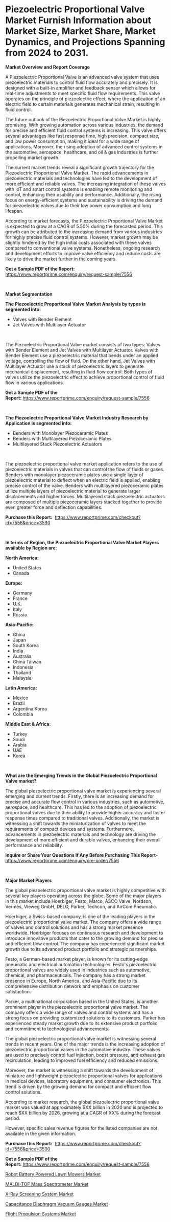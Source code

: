 <p><h1>Piezoelectric Proportional Valve Market Furnish Information about Market Size, Market Share, Market Dynamics, and Projections Spanning from 2024 to 2031.</h1></p><p><strong>Market Overview and Report Coverage</strong></p>
<p><p>A Piezoelectric Proportional Valve is an advanced valve system that uses piezoelectric materials to control fluid flow accurately and precisely. It is designed with a built-in amplifier and feedback sensor which allows for real-time adjustments to meet specific fluid flow requirements. This valve operates on the principle of piezoelectric effect, where the application of an electric field to certain materials generates mechanical strain, resulting in fluid control.</p><p>The future outlook of the Piezoelectric Proportional Valve Market is highly promising. With growing automation across various industries, the demand for precise and efficient fluid control systems is increasing. This valve offers several advantages like fast response time, high precision, compact size, and low power consumption, making it ideal for a wide range of applications. Moreover, the rising adoption of advanced control systems in the automotive, aerospace, healthcare, and oil & gas industries is further propelling market growth.</p><p>The current market trends reveal a significant growth trajectory for the Piezoelectric Proportional Valve Market. The rapid advancements in piezoelectric materials and technologies have led to the development of more efficient and reliable valves. The increasing integration of these valves with IoT and smart control systems is enabling remote monitoring and control, enhancing their usability and performance. Additionally, the rising focus on energy-efficient systems and sustainability is driving the demand for piezoelectric valves due to their low power consumption and long lifespan.</p><p>According to market forecasts, the Piezoelectric Proportional Valve Market is expected to grow at a CAGR of 5.50% during the forecasted period. This growth can be attributed to the increasing demand from various industries for highly precise fluid control systems. However, market growth may be slightly hindered by the high initial costs associated with these valves compared to conventional valve systems. Nonetheless, ongoing research and development efforts to improve valve efficiency and reduce costs are likely to drive the market further in the coming years.</p></p>
<p><strong>Get a Sample PDF of the Report:</strong> <a href="https://www.reportprime.com/enquiry/request-sample/7556">https://www.reportprime.com/enquiry/request-sample/7556</a></p>
<p>&nbsp;</p>
<p><strong>Market Segmentation</strong></p>
<p><strong>The Piezoelectric Proportional Valve Market Analysis by types is segmented into:</strong></p>
<p><ul><li>Valves with Bender Element</li><li>Jet Valves with Multilayer Actuator</li></ul></p>
<p>&nbsp;</p>
<p><p>The Piezoelectric Proportional Valve market consists of two types: Valves with Bender Element and Jet Valves with Multilayer Actuator. Valves with Bender Element use a piezoelectric material that bends under an applied voltage, controlling the flow of fluid. On the other hand, Jet Valves with Multilayer Actuator use a stack of piezoelectric layers to generate mechanical displacement, resulting in fluid flow control. Both types of valves utilize the piezoelectric effect to achieve proportional control of fluid flow in various applications.</p></p>
<p><strong>Get a Sample PDF of the Report:</strong>&nbsp;<a href="https://www.reportprime.com/enquiry/request-sample/7556">https://www.reportprime.com/enquiry/request-sample/7556</a></p>
<p>&nbsp;</p>
<p><strong>The Piezoelectric Proportional Valve Market Industry Research by Application is segmented into:</strong></p>
<p><ul><li>Benders with Monolayer Piezoceramic Plates</li><li>Benders with Multilayered Piezoceramic Plates</li><li>Multilayered Stack Piezoelectric Actuators</li></ul></p>
<p>&nbsp;</p>
<p><p>The piezoelectric proportional valve market application refers to the use of piezoelectric materials in valves that can control the flow of fluids or gases. Benders with monolayer piezoceramic plates use a single layer of piezoelectric material to deflect when an electric field is applied, enabling precise control of the valve. Benders with multilayered piezoceramic plates utilize multiple layers of piezoelectric material to generate larger displacements and higher forces. Multilayered stack piezoelectric actuators are composed of multiple piezoceramic layers stacked together to provide even greater force and deflection capabilities.</p></p>
<p><strong>Purchase this Report:</strong>&nbsp; <a href="https://www.reportprime.com/checkout?id=7556&price=3590">https://www.reportprime.com/checkout?id=7556&price=3590</a></p>
<p>&nbsp;</p>
<p><strong>In terms of Region, the Piezoelectric Proportional Valve Market Players available by Region are:</strong></p>
<p>
    <p> <strong> North America: </strong>
        <ul>
            <li>United States</li>
            <li>Canada</li>
        </ul>
        </p> 
    <p> <strong> Europe: </strong>
        <ul>
            <li>Germany</li>
            <li>France</li>
            <li>U.K.</li>
            <li>Italy</li>
            <li>Russia</li>
        </ul>
        </p> 
    <p> <strong> Asia-Pacific: </strong>
        <ul>
            <li>China</li>
            <li>Japan</li>
            <li>South Korea</li>
            <li>India</li>
            <li>Australia</li>
            <li>China Taiwan</li>
            <li>Indonesia</li>
            <li>Thailand</li>
            <li>Malaysia</li>
        </ul>
        </p> 
    <p> <strong> Latin America: </strong>
        <ul>
            <li>Mexico</li>
            <li>Brazil</li>
            <li>Argentina Korea</li>
            <li>Colombia</li>
        </ul>
        </p> 
    <p> <strong> Middle East & Africa: </strong>
        <ul>
            <li>Turkey</li>
            <li>Saudi</li>
            <li>Arabia</li>
            <li>UAE</li>
            <li>Korea</li>
        </ul>
    </p>
    </p>
<p>&nbsp;</p>
<p><strong>What are the Emerging Trends in the Global Piezoelectric Proportional Valve market?</strong></p>
<p><p>The global piezoelectric proportional valve market is experiencing several emerging and current trends. Firstly, there is an increasing demand for precise and accurate flow control in various industries, such as automotive, aerospace, and healthcare. This has led to the adoption of piezoelectric proportional valves due to their ability to provide higher accuracy and faster response times compared to traditional valves. Additionally, the market is witnessing a shift towards the miniaturization of valves to meet the requirements of compact devices and systems. Furthermore, advancements in piezoelectric materials and technology are driving the development of more efficient and durable valves, enhancing their overall performance and reliability.</p></p>
<p><strong>Inquire or Share Your Questions If Any Before Purchasing This Report</strong>- <a href="https://www.reportprime.com/enquiry/pre-order/7556">https://www.reportprime.com/enquiry/pre-order/7556</a></p>
<p>&nbsp;</p>
<p><strong>Major Market Players</strong></p>
<p><p>The global piezoelectric proportional valve market is highly competitive with several key players operating across the globe. Some of the major players in this market include Hoerbiger, Festo, Marco, ASCO Valve, Nordson, Vermes, Vieweg GmbH, DELO, Parker, Techcon, and AirCom Pneumatic.</p><p>Hoerbiger, a Swiss-based company, is one of the leading players in the piezoelectric proportional valve market. The company offers a wide range of valves and control solutions and has a strong market presence worldwide. Hoerbiger focuses on continuous research and development to introduce innovative products that cater to the growing demand for precise and efficient flow control. The company has experienced significant market growth due to its advanced product portfolio and strategic partnerships.</p><p>Festo, a German-based market player, is known for its cutting-edge pneumatic and electrical automation technologies. Festo's piezoelectric proportional valves are widely used in industries such as automotive, chemical, and pharmaceuticals. The company has a strong market presence in Europe, North America, and Asia-Pacific due to its comprehensive distribution network and emphasis on customer satisfaction.</p><p>Parker, a multinational corporation based in the United States, is another prominent player in the piezoelectric proportional valve market. The company offers a wide range of valves and control systems and has a strong focus on providing customized solutions to its customers. Parker has experienced steady market growth due to its extensive product portfolio and commitment to technological advancements.</p><p>The global piezoelectric proportional valve market is witnessing several trends in recent years. One of the major trends is the increasing adoption of piezoelectric proportional valves in the automotive industry. These valves are used to precisely control fuel injection, boost pressure, and exhaust gas recirculation, leading to improved fuel efficiency and reduced emissions.</p><p>Moreover, the market is witnessing a shift towards the development of miniature and lightweight piezoelectric proportional valves for applications in medical devices, laboratory equipment, and consumer electronics. This trend is driven by the growing demand for compact and efficient flow control solutions.</p><p>According to market research, the global piezoelectric proportional valve market was valued at approximately $XX billion in 2020 and is projected to reach $XX billion by 2026, growing at a CAGR of XX% during the forecast period.</p><p>However, specific sales revenue figures for the listed companies are not available in the given information.</p></p>
<p><strong>Purchase this Report:</strong>&nbsp;&nbsp;<a href="https://www.reportprime.com/checkout?id=7556&price=3590">https://www.reportprime.com/checkout?id=7556&price=3590</a></p>
<p></p>
<p><strong>Get a Sample PDF of the Report:</strong>&nbsp;<a href="https://www.reportprime.com/enquiry/request-sample/7556">https://www.reportprime.com/enquiry/request-sample/7556</a></p>
<p><p><a href="https://github.com/maliyahmorrow6654/Market-Research-Report-List-2/blob/main/robot-battery-powered-lawn-mowers-market.md">Robot Battery Powered Lawn Mowers Market</a></p><p><a href="https://github.com/deliacustodio40/Market-Research-Report-List-2/blob/main/maldi-tof-mass-spectrometer-market.md">MALDI-TOF Mass Spectrometer Market</a></p><p><a href="https://github.com/ambrozg/Market-Research-Report-List-2/blob/main/x-ray-screening-system-market.md">X-Ray Screening System Market</a></p><p><a href="https://github.com/dzharov81/Market-Research-Report-List-2/blob/main/capacitance-diaphragm-vacuum-gauges-market.md">Capacitance Diaphragm Vacuum Gauges Market</a></p><p><a href="https://github.com/scarol104/Market-Research-Report-List-2/blob/main/flight-propulsion-systems-market.md">Flight Propulsion Systems Market</a></p></p>
